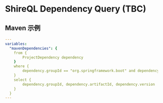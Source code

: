 # ShireQL Dependency Query (TBC)

## Maven 示例

```yaml
---
variables:
  "mavenDependencies": {
    from {
        ProjectDependency dependency
    }
    where {
        dependency.groupId == "org.springframework.boot" and dependency.artifactId == "spring-boot-starter-web"
    }
    select {
        dependency.groupId, dependency.artifactId, dependency.version
    }
  }
---
```

